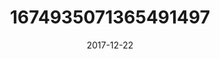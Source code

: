 ---
title: "1674935071365491497"
image: "2017-12-22 07.24.01 1674935071365491497_46248401"
date: "2017-12-22"
type: "photo"
---